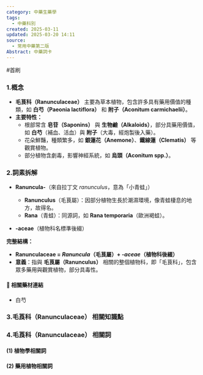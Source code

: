 ```yaml
---
category: 中藥生藥學
tags:
  - 中藥科別
created: 2025-03-11
updated: 2025-03-20 14:11
source:
  - 常用中藥第二版
Abstract: 中藥詞卡
---
```

#首刷
### 1.概念
- **毛茛科（Ranunculaceae）** 主要為草本植物，包含許多具有藥用價值的種類，如 **白芍（Paeonia lactiflora）** 和 **附子（Aconitum carmichaelii）**。  
- **主要特性：**  
  - 根部常含 **皂苷（Saponins）** 與 **生物鹼（Alkaloids）**，部分具藥用價值，如 **白芍**（補血、活血）與 **附子**（大毒，經炮製後入藥）。  
  - 花朵鮮豔，種類繁多，如 **銀蓮花（Anemone）**、**鐵線蓮（Clematis）** 等觀賞植物。  
  - 部分植物含劇毒，影響神經系統，如 **烏頭（Aconitum spp.）**。  

### 2.詞素拆解
- **Ranuncula-**（來自拉丁文 *ranunculus*，意為「小青蛙」）  
  - **Ranunculus**（毛茛屬）：因部分植物生長於潮濕環境，像青蛙棲息的地方，故得名。  
  - **Rana**（青蛙）：同源詞，如 **Rana temporaria**（歐洲褐蛙）。  

- **-aceae**（植物科名標準後綴）  

**完整結構：**
- **Ranunculaceae = *Ranuncula*（毛茛屬）+ *-aceae*（植物科後綴）**  
- **意義**：指與 **毛茛屬（Ranunculus）** 相關的整個植物科，即「毛茛科」，包含眾多藥用與觀賞植物，部分具毒性。  


#### 📌 相關藥材連結
- 白芍



### 3.毛莨科（Ranunculaceae） 相關知識點



### 4.毛莨科（Ranunculaceae） 相關詞
#### (1) 植物學相關詞




#### (2) 藥用植物相關詞

